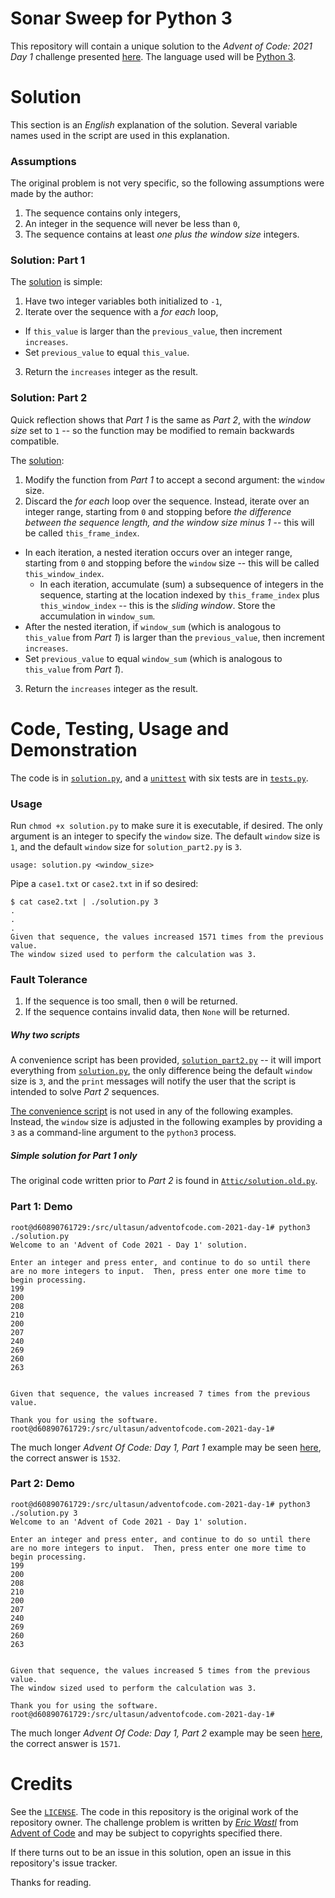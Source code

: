 # Sonar Sweep for Python 3
This repository will contain a unique solution to the *Advent of Code: 2021 Day 1* challenge presented [here](https://adventofcode.com/2021/day/1).  The language used will be [Python 3](https://docs.python.org/3/).

# Solution
This section is an *English* explanation of the solution.  Several variable names used in the script are used in this explanation.

### Assumptions
The original problem is not very specific, so the following assumptions were made by the author:
1. The sequence contains only integers,
2. An integer in the sequence will never be less than `0`,
3. The sequence contains at least *one plus the window size* integers.

### Solution: Part 1
The [solution](https://github.com/ultasun/adventofcode.com-2021-day-1/blob/main/Attic/solution.old.py) is simple:
1. Have two integer variables both initialized to `-1`,
2. Iterate over the sequence with a *for each* loop,
  - If `this_value` is larger than the `previous_value`, then increment `increases`.
  - Set `previous_value` to equal `this_value`.
3. Return the `increases` integer as the result.

### Solution: Part 2
Quick reflection shows that *Part 1* is the same as *Part 2*, with the *window size* set to `1` -- so the function may be modified to remain backwards compatible.

The [solution](https://github.com/ultasun/adventofcode.com-2021-day-1/blob/main/solution.py):
1. Modify the function from *Part 1* to accept a second argument: the `window` size.
2. Discard the *for each* loop over the sequence.  Instead, iterate over an integer range, starting from `0` and stopping before *the difference between the sequence length, and the window size minus 1* -- this will be called `this_frame_index`.
  - In each iteration, a nested iteration occurs over an integer range, starting from `0` and stopping before the `window` size -- this will be called `this_window_index`.
    - In each iteration, accumulate (sum) a subsequence of integers in the sequence, starting at the location indexed by `this_frame_index` plus `this_window_index` -- this is the *sliding window*.  Store the accumulation in `window_sum`.
  - After the nested iteration, if `window_sum` (which is analogous to `this_value` from *Part 1*) is larger than the `previous_value`, then increment `increases`.
  - Set `previous_value` to equal `window_sum` (which is analogous to `this_value` from *Part 1*).
3. Return the `increases` integer as the result.

# Code, Testing, Usage and Demonstration
The code is in [`solution.py`](https://github.com/ultasun/adventofcode.com-2021-day-1/blob/main/solution.py), and a [`unittest`](https://docs.python.org/3/library/unittest.html) with six tests are in [`tests.py`](https://github.com/ultasun/adventofcode.com-2021-day-1/blob/main/tests.py).

### Usage
Run `chmod +x solution.py` to make sure it is executable, if desired.
The only argument is an integer to specify the `window` size.
The default `window` size is `1`, and the default `window` size for `solution_part2.py` is `3`. 
```
usage: solution.py <window_size>
```
Pipe a `case1.txt` or `case2.txt` in if so desired:
```
$ cat case2.txt | ./solution.py 3
.
.
.
Given that sequence, the values increased 1571 times from the previous value.
The window sized used to perform the calculation was 3.
```

### Fault Tolerance
1. If the sequence is too small, then `0` will be returned.
2. If the sequence contains invalid data, then `None` will be returned.

##### Why two scripts
A convenience script has been provided, [`solution_part2.py`](https://github.com/ultasun/adventofcode.com-2021-day-1/blob/main/solution_part2.py) -- it will import everything from [`solution.py`](https://github.com/ultasun/adventofcode.com-2021-day-1/blob/main/solution.py), the only difference being the default `window` size is `3`, and the `print` messages will notify the user that the script is intended to solve *Part 2* sequences.

[The convenience script](https://github.com/ultasun/adventofcode.com-2021-day-1/blob/main/solution_part2.py) is not used in any of the following examples.  Instead, the `window` size is adjusted in the following examples by providing a `3` as a command-line argument to the `python3` process.

##### Simple solution for *Part 1* only
The original code written prior to *Part 2* is found in [`Attic/solution.old.py`](https://github.com/ultasun/adventofcode.com-2021-day-1/blob/main/Attic/solution.old.py).

### Part 1: Demo
```
root@d60890761729:/src/ultasun/adventofcode.com-2021-day-1# python3 ./solution.py
Welcome to an 'Advent of Code 2021 - Day 1' solution.

Enter an integer and press enter, and continue to do so until there are no more integers to input.  Then, press enter one more time to begin processing.
199
200
208
210
200
207
240
269
260
263


Given that sequence, the values increased 7 times from the previous value.

Thank you for using the software.
root@d60890761729:/src/ultasun/adventofcode.com-2021-day-1# 
```

The much longer *Advent Of Code: Day 1, Part 1* example may be seen [here](https://github.com/ultasun/adventofcode.com-2021-day-1/blob/main/demo_part1.txt), the correct answer is `1532`.

### Part 2: Demo
```
root@d60890761729:/src/ultasun/adventofcode.com-2021-day-1# python3 ./solution.py 3
Welcome to an 'Advent of Code 2021 - Day 1' solution.

Enter an integer and press enter, and continue to do so until there are no more integers to input.  Then, press enter one more time to begin processing.
199
200
208
210
200
207
240
269
260
263


Given that sequence, the values increased 5 times from the previous value.
The window sized used to perform the calculation was 3.

Thank you for using the software.
root@d60890761729:/src/ultasun/adventofcode.com-2021-day-1#
```

The much longer *Advent Of Code: Day 1, Part 2* example may be seen [here](https://github.com/ultasun/adventofcode.com-2021-day-1/blob/main/demo_part2.txt), the correct answer is `1571`.

# Credits
See the [`LICENSE`](https://github.com/ultasun/adventofcode.com-2021-day-1/blob/main/LICENSE).  The code in this repository is the original work of the repository owner.  The challenge problem is written by [*Eric Wastl*](http://was.tl) from [Advent of Code](https://adventofcode.com/) and may be subject to copyrights specified there.

If there turns out to be an issue in this solution, open an issue in this repository's issue tracker.

Thanks for reading.
